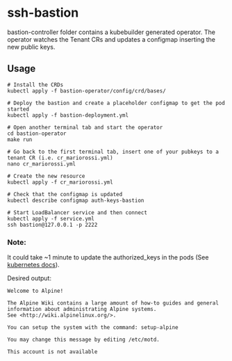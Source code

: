 # ssh-bastion

bastion-controller folder contains a kubebuilder generated operator. The operator watches the Tenant CRs and updates a configmap inserting the new public keys.

## Usage

```shell
# Install the CRDs
kubectl apply -f bastion-operator/config/crd/bases/ 

# Deploy the bastion and create a placeholder configmap to get the pod started
kubectl apply -f bastion-deployment.yml

# Open another terminal tab and start the operator
cd bastion-operator
make run

# Go back to the first terminal tab, insert one of your pubkeys to a tenant CR (i.e. cr_mariorossi.yml)
nano cr_mariorossi.yml

# Create the new resource
kubectl apply -f cr_mariorossi.yml

# Check that the configmap is updated
kubectl describe configmap auth-keys-bastion

# Start LoadBalancer service and then connect
kubectl apply -f service.yml
ssh bastion@127.0.0.1 -p 2222
```
### Note:
It could take ~1 minute to update the authorized_keys in the pods (See [kubernetes docs](https://kubernetes.io/docs/tasks/configure-pod-container/configure-pod-configmap/#mounted-configmaps-are-updated-automatically)).


Desired output:
```
Welcome to Alpine!

The Alpine Wiki contains a large amount of how-to guides and general
information about administrating Alpine systems.
See <http://wiki.alpinelinux.org/>.

You can setup the system with the command: setup-alpine

You may change this message by editing /etc/motd.

This account is not available

```
